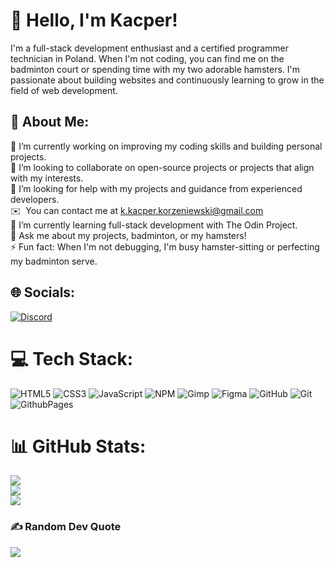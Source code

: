# 👋 Hello, I'm Kacper!
I'm a full-stack development enthusiast and a certified programmer technician in Poland. When I'm not coding, you can find me on the badminton court or spending time with my two adorable hamsters. I'm passionate about building websites and continuously learning to grow in the field of web development.

## 💫 About Me:
🔭  I’m currently working on improving my coding skills and building personal projects. <br>
👯  I’m looking to collaborate on open-source projects or projects that align with my interests. <br>
🤝  I’m looking for help with my projects and guidance from experienced developers. <br>
✉️   You can contact me at [k.kacper.korzeniewski@gmail.com](mailto:k.kacper.korzeniewski@gmail.com) <br>
🌱  I’m currently learning full-stack development with The Odin Project. <br>
💬  Ask me about my projects, badminton, or my hamsters! <br>
⚡  Fun fact: When I'm not debugging, I'm busy hamster-sitting or perfecting my badminton serve. <br>
 

## 🌐 Socials:
[![Discord](https://img.shields.io/badge/Discord-%237289DA.svg?logo=discord&logoColor=white)](https://discord.gg/discord.gg/cTgffawq) 

# 💻 Tech Stack:
![HTML5](https://img.shields.io/badge/html5-%23E34F26.svg?style=for-the-badge&logo=html5&logoColor=white) ![CSS3](https://img.shields.io/badge/css3-%231572B6.svg?style=for-the-badge&logo=css3&logoColor=white) ![JavaScript](https://img.shields.io/badge/javascript-%23323330.svg?style=for-the-badge&logo=javascript&logoColor=%23F7DF1E) ![NPM](https://img.shields.io/badge/NPM-%23CB3837.svg?style=for-the-badge&logo=npm&logoColor=white) ![Gimp](https://img.shields.io/badge/Gimp-657D8B?style=for-the-badge&logo=gimp&logoColor=FFFFFF) ![Figma](https://img.shields.io/badge/figma-%23F24E1E.svg?style=for-the-badge&logo=figma&logoColor=white) ![GitHub](https://img.shields.io/badge/github-%23121011.svg?style=for-the-badge&logo=github&logoColor=white) ![Git](https://img.shields.io/badge/git-%23F05033.svg?style=for-the-badge&logo=git&logoColor=white) ![GithubPages](https://img.shields.io/badge/github%20pages-121013?style=for-the-badge&logo=github&logoColor=white)

# 📊 GitHub Stats:
![](https://github-readme-stats.vercel.app/api?username=radix-ratio&theme=react&hide_border=false&include_all_commits=false&count_private=false)<br/>
![](https://github-readme-streak-stats.herokuapp.com/?user=radix-ratio&theme=react&hide_border=false)<br/>
![](https://github-readme-stats.vercel.app/api/top-langs/?username=radix-ratio&theme=react&hide_border=false&include_all_commits=false&count_private=false&layout=compact)

### ✍️ Random Dev Quote
![](https://quotes-github-readme.vercel.app/api?type=horizontal&theme=tokyonight)

<!-- Proudly created with GPRM ( https://gprm.itsvg.in ) -->
